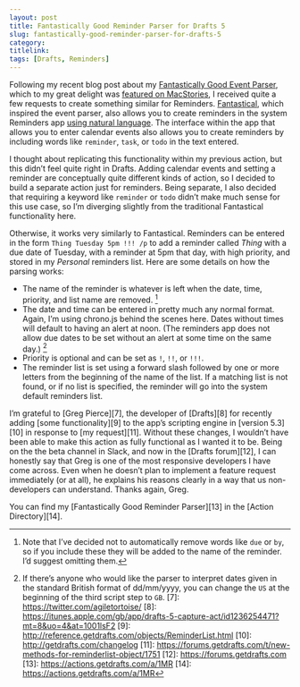 ```yaml
---
layout: post
title: Fantastically Good Reminder Parser for Drafts 5
slug: fantastically-good-reminder-parser-for-drafts-5
category: 
titlelink: 
tags: [Drafts, Reminders]
---
```


Following my recent blog post about my [Fantastically Good Event Parser][1], which to my great delight was [featured on MacStories][2], I received quite a few requests to create something similar for Reminders. [Fantastical][3], which inspired the event parser, also allows you to create reminders in the system Reminders app [using natural language][4]. The interface within the app that allows you to enter calendar events also allows you to create reminders by including words like `reminder`, `task`, or `todo` in the text entered. 

I thought about replicating this functionality within my previous action, but this didn’t feel quite right in Drafts. Adding calendar events and setting a reminder are conceptually quite different kinds of action, so I decided to build a separate action just for reminders. Being separate, I also decided that requiring a keyword like `reminder` or `todo` didn’t make much sense for this use case, so I’m diverging slightly from the traditional Fantastical functionality here.

Otherwise, it works very similarly to Fantastical. Reminders can be entered in the form `Thing Tuesday 5pm !!! /p` to add a reminder called _Thing_ with a due date of Tuesday, with a reminder at 5pm that day, with high priority, and stored in my _Personal_ reminders list. Here are some details on how the parsing works:
- The name of the reminder is whatever is left when the date, time, priority, and list name are removed. [^5]
- The date and time can be entered in pretty much any normal format. Again, I’m using chrono.js behind the scenes here. Dates without times will default to having an alert at noon. (The reminders app does not allow due dates to be set without an alert at some time on the same day.) [^6]
- Priority is optional and can be set as `!`, `!!`, or `!!!`.
- The reminder list is set using a forward slash followed by one or more letters from the beginning of the name of the list. If a matching list is not found, or if no list is specified, the reminder will go into the system default reminders list. 

I’m grateful to [Greg Pierce][7], the developer of [Drafts][8] for recently adding [some functionality][9] to the app’s scripting engine in [version 5.3][10] in response to [my request][11]. Without these changes, I wouldn’t have been able to make this action as fully functional as I wanted it to be. Being on the the beta channel in Slack, and now in the [Drafts forum][12], I can honestly say that Greg is one of the most responsive developers I have come across. Even when he doesn’t plan to implement a feature request immediately (or at all), he explains his reasons clearly in a way that us non-developers can understand. Thanks again, Greg.

You can find my [Fantastically Good Reminder Parser][13] in the [Action Directory][14].

[1]: https://polymaths.blog/2018/06/fantastically-good-event-parser-for-drafts-5
[2]: https://www.macstories.net/linked/fantastically-good-event-parser-for-drafts-5/
[3]: https://itunes.apple.com/gb/app/fantastical-2-for-iphone/id718043190?mt=8&uo=4&at=1001lsF2
[4]: https://flexibits.com/fantastical/help/adding-events-and-reminders
[^5]: Note that I’ve decided not to automatically remove words like `due` or `by`, so if you include these they will be added to the name of the reminder. I’d suggest omitting them.
[^6]: If there’s anyone who would like the parser to interpret dates given in the standard British format of dd/mm/yyyy, you can change the `US` at the beginning of the third script step to `GB`.
[7]: https://twitter.com/agiletortoise/
[8]: https://itunes.apple.com/gb/app/drafts-5-capture-act/id1236254471?mt=8&uo=4&at=1001lsF2
[9]: http://reference.getdrafts.com/objects/ReminderList.html
[10]: http://getdrafts.com/changelog
[11]: https://forums.getdrafts.com/t/new-methods-for-reminderlist-object/1751
[12]: https://forums.getdrafts.com
[13]: https://actions.getdrafts.com/a/1MR
[14]: https://actions.getdrafts.com/a/1MR